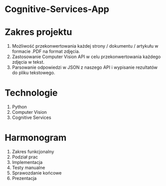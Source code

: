 # Cognitive-Services-App

# Zakres projektu
1. Możliwość przekonwertowania każdej strony / dokumentu / artykułu w formacie .PDF na format zdjęcia.
2. Zastosowanie Computer Vision API w celu przekonwertowania każdego zdjęcia w tekst.
3. Parsowanie odpowiedzi w JSON z naszego API i wypisanie rezultatów do pliku tekstowego.

# Technologie
1. Python
2. Computer Vision
3. Cognitive Services

# Harmonogram
1. Zakres funkcjonalny
2. Podział prac
3. Implementacja
4. Testy manualne
5. Sprawozdanie końcowe
6. Prezentacja
